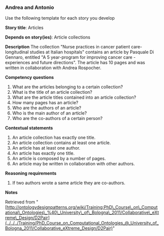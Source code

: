 ###   Andrea and Antonio


Use the following template for each story you develop


__Story title__: Articles


__Depends on story(ies)__: Article collections


__Description__
The collection "Nurse practices in cancer patient care-longitudinal studies at Italian hospitals" contains an article by Pasquale Di Gennaro, entitled "A 5 year-program for improving cancer care - experiences and future directions". The article has 10 pages and was written in collaboration with Andrea Rospocher.


__Competency questions__



1. What are the articles belonging to a certain collection?
2. What is the title of an article collection?
3. What are the article titles contained into an article collection?
4. How many pages has an article?
5. Who are the authors of an article?
6. Who is the main author of an article?
7. Who are the co-authors of a certain person?


__Contextual statements__



1. An article collection has exactly one title.
2. An article collection contains at least one article.
3. An article has at least one author.
4. An article has exactly one title.
5. An article is composed by a number of pages.
6. An article may be written in collaboration with other authors.


__Reasoning requirements__



1. If two authors wrote a same article they are co-authors.


__Notes__





Retrieved from "[http://ontologydesignpatterns.org/wiki/Training:PhD\_Course\_on\_Computational\_Ontologies\_%40\_University\_of\_Bologna\_2011/Collaborative\_eXtreme\_Design/D2Pair](../../../Training/PhD_Course_on_Computational_Ontologies_@_University_of_Bologna_2011/Collaborative_eXtreme_Design/D2Pair)"